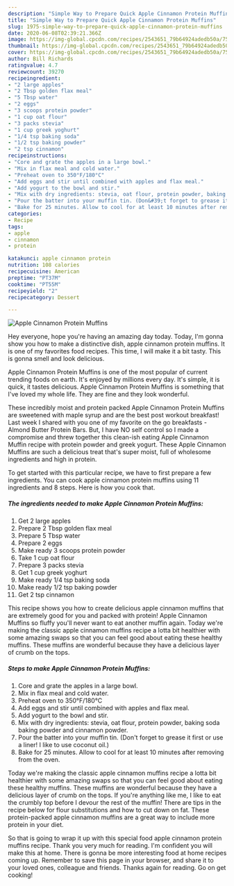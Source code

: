 ```yaml
---
description: "Simple Way to Prepare Quick Apple Cinnamon Protein Muffins"
title: "Simple Way to Prepare Quick Apple Cinnamon Protein Muffins"
slug: 1975-simple-way-to-prepare-quick-apple-cinnamon-protein-muffins
date: 2020-06-08T02:39:21.366Z
image: https://img-global.cpcdn.com/recipes/2543651_79b64924adedb50a/751x532cq70/apple-cinnamon-protein-muffins-recipe-main-photo.jpg
thumbnail: https://img-global.cpcdn.com/recipes/2543651_79b64924adedb50a/751x532cq70/apple-cinnamon-protein-muffins-recipe-main-photo.jpg
cover: https://img-global.cpcdn.com/recipes/2543651_79b64924adedb50a/751x532cq70/apple-cinnamon-protein-muffins-recipe-main-photo.jpg
author: Bill Richards
ratingvalue: 4.7
reviewcount: 39270
recipeingredient:
- "2 large apples"
- "2 Tbsp golden flax meal"
- "5 Tbsp water"
- "2 eggs"
- "3 scoops protein powder"
- "1 cup oat flour"
- "3 packs stevia"
- "1 cup greek yoghurt"
- "1/4 tsp baking soda"
- "1/2 tsp baking powder"
- "2 tsp cinnamon"
recipeinstructions:
- "Core and grate the apples in a large bowl."
- "Mix in flax meal and cold water."
- "Preheat oven to 350°F/180°C"
- "Add eggs and stir until combined with apples and flax meal."
- "Add yogurt to the bowl and stir."
- "Mix with dry ingredients: stevia, oat flour, protein powder, baking soda baking powder and cinnamon powder."
- "Pour the batter into your muffin tin. (Don&#39;t forget to grease it first or use a liner! I like to use coconut oil.)"
- "Bake for 25 minutes. Allow to cool for at least 10 minutes after removing from the oven."
categories:
- Recipe
tags:
- apple
- cinnamon
- protein

katakunci: apple cinnamon protein 
nutrition: 108 calories
recipecuisine: American
preptime: "PT37M"
cooktime: "PT55M"
recipeyield: "2"
recipecategory: Dessert

---
```



![Apple Cinnamon Protein Muffins](https://img-global.cpcdn.com/recipes/2543651_79b64924adedb50a/751x532cq70/apple-cinnamon-protein-muffins-recipe-main-photo.jpg)

Hey everyone, hope you're having an amazing day today. Today, I'm gonna show you how to make a distinctive dish, apple cinnamon protein muffins. It is one of my favorites food recipes. This time, I will make it a bit tasty. This is gonna smell and look delicious.

Apple Cinnamon Protein Muffins is one of the most popular of current trending foods on earth. It's enjoyed by millions every day. It's simple, it is quick, it tastes delicious. Apple Cinnamon Protein Muffins is something that I've loved my whole life. They are fine and they look wonderful.

These incredibly moist and protein packed Apple Cinnamon Protein Muffins are sweetened with maple syrup and are the best post workout breakfast! Last week I shared with you one of my favorite on the go breakfasts - Almond Butter Protein Bars. But, I have NO self control so I made a compromise and threw together this clean-ish eating Apple Cinnamon Muffin recipe with protein powder and greek yogurt. These Apple Cinnamon Muffins are such a delicious treat that&#39;s super moist, full of wholesome ingredients and high in protein.


To get started with this particular recipe, we have to first prepare a few ingredients. You can cook apple cinnamon protein muffins using 11 ingredients and 8 steps. Here is how you cook that.

<!--inarticleads1-->

##### The ingredients needed to make Apple Cinnamon Protein Muffins:

1. Get 2 large apples
1. Prepare 2 Tbsp golden flax meal
1. Prepare 5 Tbsp water
1. Prepare 2 eggs
1. Make ready 3 scoops protein powder
1. Take 1 cup oat flour
1. Prepare 3 packs stevia
1. Get 1 cup greek yoghurt
1. Make ready 1/4 tsp baking soda
1. Make ready 1/2 tsp baking powder
1. Get 2 tsp cinnamon


This recipe shows you how to create delicious apple cinnamon muffins that are extremely good for you and packed with protein! Apple Cinnamon Muffins so fluffy you&#39;ll never want to eat another muffin again. Today we&#39;re making the classic apple cinnamon muffins recipe a lotta bit healthier with some amazing swaps so that you can feel good about eating these healthy muffins. These muffins are wonderful because they have a delicious layer of crumb on the tops. 

<!--inarticleads2-->

##### Steps to make Apple Cinnamon Protein Muffins:

1. Core and grate the apples in a large bowl.
1. Mix in flax meal and cold water.
1. Preheat oven to 350°F/180°C
1. Add eggs and stir until combined with apples and flax meal.
1. Add yogurt to the bowl and stir.
1. Mix with dry ingredients: stevia, oat flour, protein powder, baking soda baking powder and cinnamon powder.
1. Pour the batter into your muffin tin. (Don&#39;t forget to grease it first or use a liner! I like to use coconut oil.)
1. Bake for 25 minutes. Allow to cool for at least 10 minutes after removing from the oven.


Today we&#39;re making the classic apple cinnamon muffins recipe a lotta bit healthier with some amazing swaps so that you can feel good about eating these healthy muffins. These muffins are wonderful because they have a delicious layer of crumb on the tops. If you&#39;re anything like me, I like to eat the crumbly top before I devour the rest of the muffin! There are tips in the recipe below for flour substitutions and how to cut down on fat. These protein-packed apple cinnamon muffins are a great way to include more protein in your diet. 

So that is going to wrap it up with this special food apple cinnamon protein muffins recipe. Thank you very much for reading. I'm confident you will make this at home. There is gonna be more interesting food at home recipes coming up. Remember to save this page in your browser, and share it to your loved ones, colleague and friends. Thanks again for reading. Go on get cooking!
